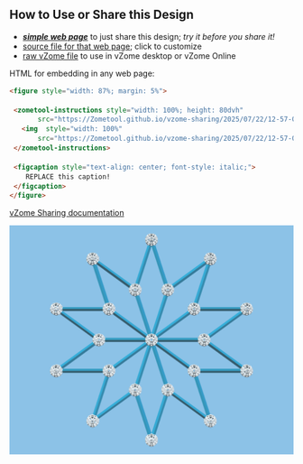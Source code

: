 
## How to Use or Share this Design

 - [***simple web page***](<https://Zometool.github.io/vzome-sharing/2025/07/22/12-57-02-KRI-2d-5fold-1/>) to just share this design; *try it before you share it!*
 - [source file for that web page](<https://github.com/Zometool/vzome-sharing/edit/main/2025/07/22/12-57-02-KRI-2d-5fold-1/index.md>); click to customize
 - [raw vZome file](<https://raw.githubusercontent.com/Zometool/vzome-sharing/main/2025/07/22/12-57-02-KRI-2d-5fold-1/KRI-2d-5fold-1.vZome>) to use in vZome desktop or vZome Online
 
 HTML for embedding in any web page:
 ```html
<figure style="width: 87%; margin: 5%">
  
  <zometool-instructions style="width: 100%; height: 80dvh"
        src="https://Zometool.github.io/vzome-sharing/2025/07/22/12-57-02-KRI-2d-5fold-1/KRI-2d-5fold-1.vZome" >
    <img  style="width: 100%"
        src="https://Zometool.github.io/vzome-sharing/2025/07/22/12-57-02-KRI-2d-5fold-1/KRI-2d-5fold-1.png" >
  </zometool-instructions>

  <figcaption style="text-align: center; font-style: italic;">
     REPLACE this caption!
  </figcaption>
</figure>

 ```

[vZome Sharing documentation](https://vzome.github.io/vzome/sharing.html#how-it-works)

![Image](<KRI-2d-5fold-1.png>)

